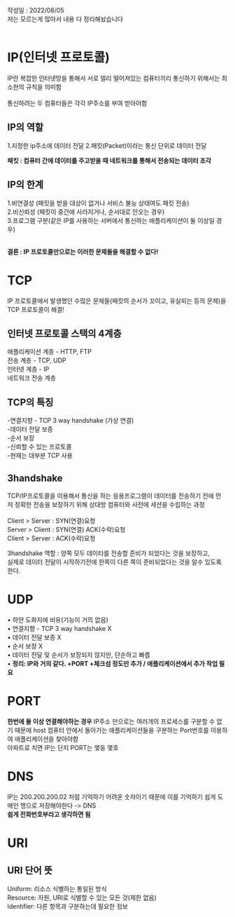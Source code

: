 
작성일 : 2022/08/05
<br>
저는 모르는게 많아서 내용 다 정리해놨습니다
<br>
<br>

# IP(인터넷 프로토콜)
IP란 복잡한 인터넷망을 통해서 서로 멀리 떨어져있는 컴퓨터끼리 통신하기 위해서는 최소한의 규칙을 의미함
<br>
<br>
통신하려는 두 컴퓨터들은 각각 IP주소를 부여 받아야함

## IP의 역할
1.지정한 ip주소에 데이터 전달
2.패킷(Packet)이라는 통신 단위로 데이터 전달

<b>
패킷 : 컴퓨터 간에 데이터를 주고받을 때 네트워크를 통해서 전송되는 데이터 조각
</b>
  
## IP의 한계
1.비연결성 (패킷을 받을 대상이 없거나 서비스 불능 상태여도 패킷 전송)<br>
2.비신뢰성  (패킷이 중간에 사라지거나, 순서대로 안오는 경우)<br>
3.프로그램 구분(같은 IP를 사용하는 서버에서 통신하는 애플리케이션이 둘 이상일 경우)

<br>
<b>
결론 : IP 프로토콜만으로는 이러한 문제들을 해결할 수 없다!
</b>

# TCP
IP 프로토콜에서 발생했던 수많은 문제들(패킷의 순서가 꼬이고, 유실되는 등의 문제)을 TCP 프로토콜이 해결!

## 인터넷 프로토콜 스택의 4계층

애플리케이션 계층 - HTTP, FTP
<br>
전송 계층 - TCP, UDP
<br>
인터넷 계층 - IP
<br>
네트워크 전송 계층
<br>


## TCP의 특징
-연결지향 - TCP 3 way handshake (가상 연결)<br>
-데이터 전달 보증<br>
-순서 보장<br>
-신뢰할 수 있는 프로토콜<br>
-현재는 대부분 TCP 사용<br>


## 3handshake
TCP/IP프로토콜을 이용해서 통신을 하는 응용프로그램이 데이터를 전송하기 전에 먼저 정확한 전송을 보장하기 위해 상대방 컴퓨터와 사전에 세션을 수립하는 과정
<br><br>
Client > Server : SYN(연결)요청 <br>
Server > Client : SYN(연결) ACK(수락)요청 <br>
Client > Server : ACK(수락)요청 <br>


3handshake 역할 :  양쪽 모두 데이타를 전송할 준비가 되었다는 것을 보장하고, <br>실제로 데이터 전달이 시작하기전에 한쪽이 다른 쪽이 준비되었다는 것을 알수 있도록 한다.


# UDP
• 하얀 도화지에 비유(기능이 거의 없음)<br>
• 연결지향 - TCP 3 way handshake X<br>
• 데이터 전달 보증 X<br>
• 순서 보장 X<br>
• 데이터 전달 및 순서가 보장되지 않지만, 단순하고 빠름<br>
• <b>정리: IP와 거의 같다. +PORT +체크섬 정도만 추가 / 애플리케이션에서 추가 작업 필요</b>


# PORT
<b>한번에 둘 이상 연결해야하는 경우</b>
IP주소 만으로는 여러개의 프로세스를 구분할 수 없기 때문에 host 컴퓨터 안에서 돌아가는 애플리케이션들을 구분하는 Port번호를 이용하여 애플리케이션을 찾아야함<br>
아파트로 치면 IP는 단지 PORT는 몇동 몇호


# DNS
IP는 200.200.200.02 처럼 기억하기 어려운 숫자이기 때문에 이를 기억하기 쉽게 도메인 명으로 저장해야한다  ->  DNS
<br>
<b>쉽게 전화번호부라고 생각하면 됨</b>



# URI


## URI 단어 뜻
Uniform: 리소스 식별하는 통일된 방식<br>
Resource: 자원, URI로 식별할 수 있는 모든 것(제한 없음)<br>
Identifier: 다른 항목과 구분하는데 필요한 정보<br>





  
  
  
  
  
